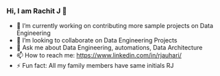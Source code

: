 ### Hi, I am Rachit J 👋

<!--
**rachitj/rachitj** is a ✨ _special_ ✨ repository because its `README.md` (this file) appears on your GitHub profile.
-->

- 🔭 I’m currently working on contributing more sample projects on Data Engineering
- 👯 I’m looking to collaborate on Data Engineering Projects
- 💬 Ask me about Data Engineering, automations, Data Architecture
- 📫 How to reach me: https://www.linkedin.com/in/rjauhari/
- ⚡ Fun fact: All my family members have same initials RJ

